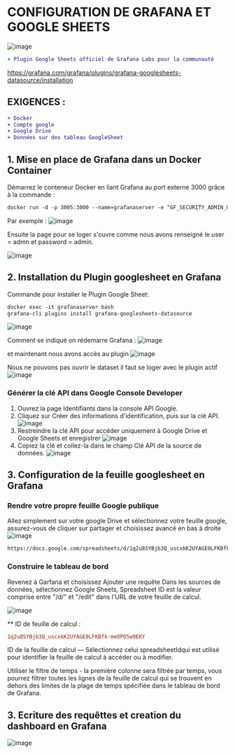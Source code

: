 # CONFIGURATION DE GRAFANA ET GOOGLE SHEETS

![image](https://user-images.githubusercontent.com/71117842/147694499-746fe4fe-a9f7-4f11-bdef-204b96183ec6.png)

```diff
+ Plugin Google Sheets officiel de Grafana Labs pour la communauté
```
https://grafana.com/grafana/plugins/grafana-googlesheets-datasource/installation

## EXIGENCES :
```diff
+ Docker
+ Compte google
+ Google Drive
+ Données sur des tableau GoogleSheet
```


## 1. Mise en place de Grafana dans un Docker Container

Démarrez le conteneur Docker en liant Grafana au port externe 3000 grâce à la commande :

```diff
docker run -d -p 3005:3000 --name=grafanaserver -e "GF_SECURITY_ADMIN_USER=admin" -e "GF_SECURITY_ADMIN_PASSWORD=admin" grafana/grafana:latest
```

Par exemple :
![image](https://user-images.githubusercontent.com/71117842/147665783-a748c60e-751c-49fe-b4fa-784ce1aa16a7.png)

Ensuite la page pour se loger s'ouvre comme nous avons renseigné le user = admn et password = admin.

![image](https://user-images.githubusercontent.com/71117842/147663542-3cb483bb-8abe-40e6-b1cd-2f409b30a709.png)

## 2. Installation du Plugin googlesheet en Grafana

Commande pour installer le Plugin Google Sheet:

```diff
docker exec -it grafanaserver bash
grafana-cli plugins install grafana-googlesheets-datasource
```

![image](https://user-images.githubusercontent.com/71117842/147665917-9c37c34e-7f39-4ef5-a91a-3c03c8183a1f.png)

Comment se indiqué on rédemarre Grafana :
![image](https://user-images.githubusercontent.com/71117842/147666035-a8c076c0-41aa-4857-aef5-f90a57ad4852.png)

et maintenant nous avons accès au plugin
![image](https://user-images.githubusercontent.com/71117842/147665226-211cae47-9b5f-4116-b4e4-759dfac12c9c.png)

Nous ne pouvons pas ouvrir le dataset il faut se loger avec le plugin actif
![image](https://user-images.githubusercontent.com/71117842/147666646-e5d72001-6c99-43e0-b1e2-11e8df2c1fb4.png)

### Générer la clé API dans Google Console Developer

1. Ouvrez la page Identifiants dans la console API Google.
2. Cliquez sur Créer des informations d'identification, puis sur la clé API.
 ![image](https://user-images.githubusercontent.com/71117842/147694946-6ab2999b-a449-4a09-9852-29dcd2412139.png)
3. Restreindre la clé API pour accéder uniquement à Google Drive et Google Sheets et enregistrer
![image](https://user-images.githubusercontent.com/71117842/147694977-011dbfc7-bfcc-44ed-9c45-a3a9d9cd3a12.png)
4. Copiez la clé et collez-la dans le champ Clé API de la source de données.
![image](https://user-images.githubusercontent.com/71117842/147666527-26fc3c96-8503-41a0-8a51-16e3be04e9c0.png)

## 3. Configuration de la feuille googlesheet en Grafana

### Rendre votre propre feuille Google publique
Allez simplement sur votre google Drive et sélectionnez votre feuille google, assurez-vous de cliquer sur partager et choisissez avancé en bas à droite 
![image](https://user-images.githubusercontent.com/71117842/147695362-34bd7e9a-fe11-4a48-b708-c41c4a44461d.png)

```diff
https://docs.google.com/spreadsheets/d/1q2u8SYBjb3Q_uscxkK2UYAGE0LFKBfk-meOPO5w9EKY/edit?usp=sharing
```
### Construire le tableau de bord
Revenez à Garfana et choisissez Ajouter une requête
Dans les sources de données, sélectionnez Google Sheets, Spreadsheet ID est la valeur comprise entre "/d/" et "/edit" dans l'URL de votre feuille de calcul.

![image](https://user-images.githubusercontent.com/71117842/147695457-ba7e5360-ea4d-4d76-b9c8-b978217a16b3.png)

** ID de feuille de calcul :
```diff
1q2u8SYBjb3Q_uscxkK2UYAGE0LFKBfk-meOPO5w9EKY
```
ID de la feuille de calcul — Sélectionnez celui spreadsheetIdqui est utilisé pour identifier la feuille de calcul à accéder ou à modifier.

Utiliser le filtre de temps - la première colonne sera filtrée par temps, vous pourrez filtrer toutes les lignes de la feuille de calcul qui se trouvent en dehors des limites de la plage de temps spécifiée dans le tableau de bord de Grafana.
## 3. Ecriture des requêttes et creation du dashboard en Grafana

![image](https://user-images.githubusercontent.com/71117842/147689504-7b05dbf3-5a03-4b56-92ee-f2ed31b04a85.png)
